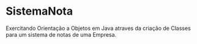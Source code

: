 # SistemaNota
Exercitando Orientação a Objetos em Java atraves da criação de Classes para um sistema de notas de uma Empresa.

